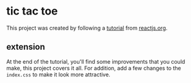 # tic tac toe

This project was created by following a [tutorial](https://reactjs.org/tutorial/tutorial.html) from [reactjs.org](https://reactjs.org/).

## extension

At the end of the tutorial, you'll find some improvements that you could make, this project covers it all. For addition, add a few changes to the `index.css` to make it look more attractive.
